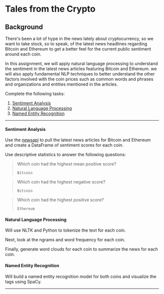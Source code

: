 # Tales from the Crypto

## Background

There's been a lot of hype in the news lately about cryptocurrency, so we want to take stock, so to speak, of the latest news headlines regarding Bitcoin and Ethereum to get a better feel for the current public sentiment around each coin.

In this assignment, we will apply natural language processing to understand the sentiment in the latest news articles featuring Bitcoin and Ethereum. we will also apply fundamental NLP techniques to better understand the other factors involved with the coin prices such as common words and phrases and organizations and entities mentioned in the articles.

Complete the following tasks:

1. [Sentiment Analysis](#Sentiment-Analysis)
2. [Natural Language Processing](#Natural-Language-Processing)
3. [Named Entity Recognition](#Named-Entity-Recognition)

---

#### Sentiment Analysis

Use the [newsapi](https://newsapi.org/) to pull the latest news articles for Bitcoin and Ethereum and create a DataFrame of sentiment scores for each coin.

Use descriptive statistics to answer the following questions:

> Which coin had the highest mean positive score?
>
>     Bitcoin

> Which coin had the highest negative score?
>
>     Bitcoin

> Which coin had the highest positive score?
>
>     Ethereum

#### Natural Language Processing

Will use NLTK and Python to tokenize the text for each coin. 

Next, look at the ngrams and word frequency for each coin.

Finally, generate word clouds for each coin to summarize the news for each coin.



#### Named Entity Recognition

Will build a named entity recognition model for both coins and visualize the tags using SpaCy.


---

